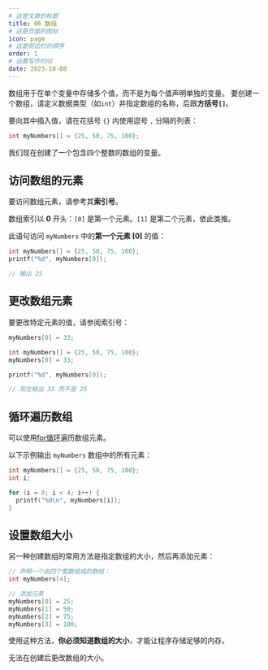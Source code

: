 ```yaml
---
# 这是文章的标题
title: 06 数组
# 这是页面的图标
icon: page
# 这是侧边栏的顺序
order: 1
# 设置写作时间
date: 2023-10-08
---
```

数组用于在单个变量中存储多个值，而不是为每个值声明单独的变量。
要创建一个数组，请定义数据类型（如`int`）并指定数组的名称，后跟**方括号`[]`**。

要向其中插入值，请在花括号 `{}` 内使用逗号 `,` 分隔的列表：

```c
int myNumbers[] = {25, 50, 75, 100};
```

我们现在创建了一个包含四个整数的数组的变量。

## 访问数组的元素

要访问数组元素，请参考其**索引号**。

数组索引以 **0** 开头：`[0]` 是第一个元素。`[1]` 是第二个元素，依此类推。

此语句访问 `myNumbers` 中的**第一个元素 [0]** 的值：

```c
int myNumbers[] = {25, 50, 75, 100};
printf("%d", myNumbers[0]);

// 输出 25
```

## 更改数组元素

要更改特定元素的值，请参阅索引号：

```c
myNumbers[0] = 33;
```

```c
int myNumbers[] = {25, 50, 75, 100};
myNumbers[0] = 33;

printf("%d", myNumbers[0]);

// 现在输出 33 而不是 25
```

## 循环遍历数组

可以使用[for循环](./03%20for循环.md)遍历数组元素。

以下示例输出 `myNumbers` 数组中的所有元素：

```c
int myNumbers[] = {25, 50, 75, 100};
int i;

for (i = 0; i < 4; i++) {
  printf("%d\n", myNumbers[i]);
}
```

## 设置数组大小

另一种创建数组的常用方法是指定数组的大小，然后再添加元素：

```c
// 声明一个由四个整数组成的数组：
int myNumbers[4];

// 添加元素
myNumbers[0] = 25;
myNumbers[1] = 50;
myNumbers[2] = 75;
myNumbers[3] = 100;
```

使用这种方法，**你必须知道数组的大小**，才能让程序存储足够的内存。

无法在创建后更改数组的大小。